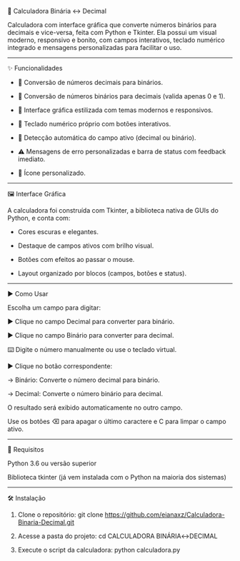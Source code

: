 🧮 Calculadora Binária ↔️ Decimal

Calculadora com interface gráfica que converte números binários para decimais e vice-versa, feita com Python e Tkinter.
Ela possui um visual moderno, responsivo e bonito, com campos interativos, teclado numérico integrado e mensagens personalizadas para facilitar o uso.
___________________________________________________________________________________________________________________________________________________________

✨ Funcionalidades

- 🔁 Conversão de números decimais para binários.

- 🔁 Conversão de números binários para decimais (valida apenas 0 e 1).

- 🎨 Interface gráfica estilizada com temas modernos e responsivos.

- 🔢 Teclado numérico próprio com botões interativos.

- 🧠 Detecção automática do campo ativo (decimal ou binário).

- ⚠️ Mensagens de erro personalizadas e barra de status com feedback imediato.

- 📌 Ícone personalizado.
_____________________________________________________________________________________________________________________________________________________________

🖼️ Interface Gráfica

A calculadora foi construída com Tkinter, a biblioteca nativa de GUIs do Python, e conta com:

- Cores escuras e elegantes.

- Destaque de campos ativos com brilho visual.

- Botões com efeitos ao passar o mouse.

- Layout organizado por blocos (campos, botões e status).
______________________________________________________________________________________________________________________________________________________________

▶️ Como Usar

Escolha um campo para digitar:

▶️ Clique no campo Decimal para converter para binário.

▶️ Clique no campo Binário para converter para decimal.

⌨️ Digite o número manualmente ou use o teclado virtual.

▶️ Clique no botão correspondente:

→ Binário: Converte o número decimal para binário.

→ Decimal: Converte o número binário para decimal.

O resultado será exibido automaticamente no outro campo.

Use os botões ⌫ para apagar o último caractere e C para limpar o campo ativo.
________________________________________________________________________________________________________________________________________________________________

🧩 Requisitos

Python 3.6 ou versão superior

Biblioteca tkinter (já vem instalada com o Python na maioria dos sistemas)
________________________________________________________________________________________________________________________________________________________________

🛠️ Instalação

1. Clone o repositório:
   git clone https://github.com/eianaxz/Calculadora-Binaria-Decimal.git

2. Acesse a pasta do projeto:
   cd CALCULADORA BINÁRIA↔️DECIMAL

3. Execute o script da calculadora:
   python calculadora.py
   
